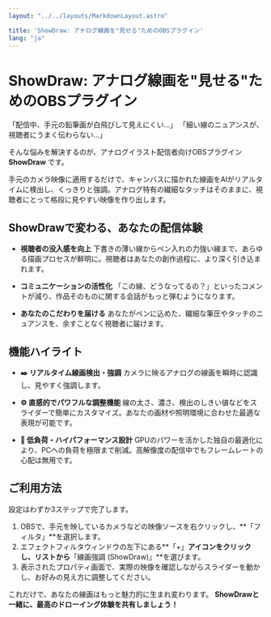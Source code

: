 ```yaml
---
layout: "../../layouts/MarkdownLayout.astro"

title: 'ShowDraw: アナログ線画を"見せる"ためのOBSプラグイン'
lang: "ja"
---
```


# ShowDraw: アナログ線画を"見せる"ためのOBSプラグイン

「配信中、手元の鉛筆画が白飛びして見えにくい…」
「細い線のニュアンスが、視聴者にうまく伝わらない…」

そんな悩みを解決するのが、アナログイラスト配信者向けOBSプラグイン **ShowDraw** です。

手元のカメラ映像に適用するだけで、キャンバスに描かれた線画をAIがリアルタイムに検出し、くっきりと強調。アナログ特有の繊細なタッチはそのままに、視聴者にとって格段に見やすい映像を作り出します。

## ShowDrawで変わる、あなたの配信体験

- **視聴者の没入感を向上**
  下書きの薄い線からペン入れの力強い線まで、あらゆる描画プロセスが鮮明に。視聴者はあなたの創作過程に、より深く引き込まれます。

- **コミュニケーションの活性化**
  「この線、どうなってるの？」といったコメントが減り、作品そのものに関する会話がもっと弾むようになります。

- **あなたのこだわりを届ける**
  あなたがペンに込めた、繊細な筆圧やタッチのニュアンスを、余すことなく視聴者に届けます。

## 機能ハイライト

- **✒️ リアルタイム線画検出・強調**
  カメラに映るアナログの線画を瞬時に認識し、見やすく強調します。

- **⚙️ 直感的でパワフルな調整機能**
  線の太さ、濃さ、検出のしきい値などをスライダーで簡単にカスタマイズ。あなたの画材や照明環境に合わせた最適な表現が可能です。

- **🚀 低負荷・ハイパフォーマンス設計**
  GPUのパワーを活かした独自の最適化により、PCへの負荷を極限まで削減。高解像度の配信中でもフレームレートの心配は無用です。

## ご利用方法

設定はわずか3ステップで完了します。

1.  OBSで、手元を映しているカメラなどの映像ソースを右クリックし、**「フィルタ」**を選択します。
2.  エフェクトフィルタウィンドウの左下にある**「+」**アイコンをクリックし、リストから**「線画強調 (ShowDraw)」**を選びます。
3.  表示されたプロパティ画面で、実際の映像を確認しながらスライダーを動かし、お好みの見え方に調整してください。

これだけで、あなたの線画はもっと魅力的に生まれ変わります。
**ShowDrawと一緒に、最高のドローイング体験を共有しましょう！**
